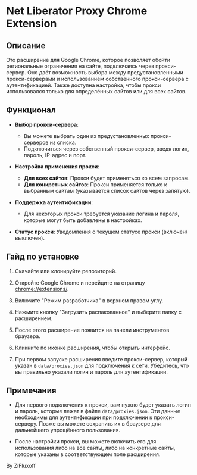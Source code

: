 # Net Liberator Proxy Chrome Extension

## Описание
Это расширение для Google Chrome, которое позволяет обойти региональные ограничения на сайте, подключаясь через прокси-сервер. Оно даёт возможность выбора между предустановленными прокси-серверами и использованием собственного прокси-сервера с аутентификацией. Также доступна настройка, чтобы прокси использовался только для определённых сайтов или для всех сайтов.

## Функционал
- **Выбор прокси-сервера**:
  - Вы можете выбрать один из предустановленных прокси-серверов из списка.
  - Подключиться через собственный прокси-сервер, введя логин, пароль, IP-адрес и порт.
  
- **Настройка применения прокси**:
  - **Для всех сайтов**: Прокси будет применяться ко всем запросам.
  - **Для конкретных сайтов**: Прокси применяется только к выбранным сайтам (указывается список сайтов через запятую).

- **Поддержка аутентификации**:
  - Для некоторых прокси требуется указание логина и пароля, которые могут быть добавлены в настройках.

- **Статус прокси**: Уведомления о текущем статусе прокси (включен/выключен).

## Гайд по установке
1. Скачайте или клонируйте репозиторий.
   
2. Откройте Google Chrome и перейдите на страницу [chrome://extensions/](chrome://extensions/).

3. Включите "Режим разработчика" в верхнем правом углу.

4. Нажмите кнопку "Загрузить распакованное" и выберите папку с расширением.

5. После этого расширение появится на панели инструментов браузера.

6. Кликните по иконке расширения, чтобы открыть интерфейс.

7. При первом запуске расширения введите прокси-сервер, который указан в `data/proxies.json` для подключения к сети. Убедитесь, что вы правильно указали логин и пароль для аутентификации.

## Примечания
- Для первого подключения к прокси, вам нужно будет указать логин и пароль, которые лежат в файле `data/proxies.json`. Эти данные необходимы для аутентификации при подключении к прокси-серверу. Позже вы можете сохранить их в браузере для дальнейшего упрощённого пользования.
  
- После настройки прокси, вы можете включить его для использования либо на все сайты, либо на конкретные сайты, которые указаны в соответствующем поле расширения.

By ZiFluxoff
